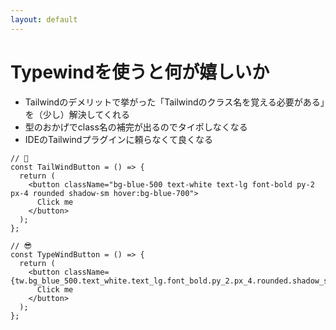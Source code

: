 ```yaml
---
layout: default
---
```


# Typewindを使うと何が嬉しいか

<ul>
    <li>Tailwindのデメリットで挙がった「<span class="underline decoration-red-500">Tailwindのクラス名を覚える必要がある</span>」を（少し）解決してくれる</li>
    <li>型のおかげでclass名の補完が出るのでタイポしなくなる</li>
    <li>IDEのTailwindプラグインに頼らなくて良くなる</li>
</ul>

```tsx
// 🤔
const TailWindButton = () => {
  return (
    <button className="bg-blue-500 text-white text-lg font-bold py-2 px-4 rounded shadow-sm hover:bg-blue-700">
      Click me
    </button>
  );
};

// 😎
const TypeWindButton = () => {
  return (
    <button className={tw.bg_blue_500.text_white.text_lg.font_bold.py_2.px_4.rounded.shadow_sm.hover__bg_blue_700}>
      Click me
    </button>
  );
};
```